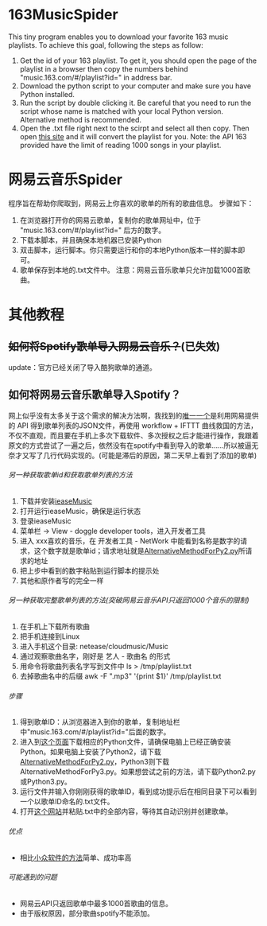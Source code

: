# 163MusicSpider
This tiny program enables you to download your favorite 163 music playlists.
To achieve this goal, following the steps as follow:
1. Get the id of your 163 playlist. To get it, you should open the page of the playlist in a browser then copy the numbers behind "music.163.com/#/playlist?id=" in address bar. 
2. Download the python script to your computer and make sure you have Python installed.
3. Run the script by double clicking it. Be careful that you need to run the script whose name is matched with your local Python version. Alternative method is recommended.
4. Open the .txt file right next to the scirpt and select all then copy. Then open [this site](http://spotlistr.herokuapp.com/#/search/textbox) and it will convert the playlist for you.
Note: the API 163 provided have the limit of reading 1000 songs in your playlist. 

# 网易云音乐Spider
程序旨在帮助你爬取到，网易云上你喜欢的歌单的所有的歌曲信息。
步骤如下：
1. 在浏览器打开你的网易云歌单，复制你的歌单网址中，位于 "music.163.com/#/playlist?id=" 后方的数字。
2. 下载本脚本，并且确保本地机器已安装Python
3. 双击脚本，运行脚本。你只需要运行和你的本地Python版本一样的脚本即可。
4. 歌单保存到本地的.txt文件中。
注意：网易云音乐歌单只允许加载1000首歌曲。

# 其他教程

## ~~如何将Spotify歌单导入网易云音乐？~~(已失效)
update：官方已经关闭了导入酷狗歌单的通道。

## 如何将网易云音乐歌单导入Spotify？
网上似乎没有太多关于这个需求的解决方法啊，我找到的[唯一一个](https://sspai.com/post/36542)是利用网易提供的 API 得到歌单列表的JSON文件，再使用 workflow + IFTTT 曲线救国的方法，不仅不直观，而且要在手机上多次下载软件、多次授权之后才能进行操作，我跟着原文的方式尝试了一遍之后，依然没有在spotify中看到导入的歌单……所以被逼无奈才又写了几行代码实现的。(可能是滞后的原因，第二天早上看到了添加的歌单)

###### 另一种获取歌单id和获取歌单列表的方法
1. 下载并安装[ieaseMusic](https://github.com/trazyn/ieaseMusic)
2. 打开运行ieaseMusic，确保是运行状态
3. 登录ieaseMusic
4. 菜单栏 -> View - doggle developer tools，进入开发者工具
5. 进入 xxx喜欢的音乐，在 开发者工具 - NetWork 中能看到名称是数字的请求，这个数字就是歌单id；请求地址就是[AlternativeMethodForPy2.py](https://github.com/nlpsuge/163MusicToSpotify/blob/master/AlternativeMethodForPy2.py)所请求的地址
6. 把上步中看到的数字粘贴到运行脚本的提示处
7. 其他和原作者写的完全一样

###### 另一种获取完整歌单列表的方法(突破网易云音乐API只返回1000个音乐的限制)
1. 在手机上下载所有歌曲
2. 把手机连接到Linux
3. 进入手机这个目录: netease/cloudmusic/Music
4. 通过观察歌曲名字，刚好是 艺人 - 歌曲名 的形式
5. 用命令将歌曲列表名字写到文件中
   ls > /tmp/playlist.txt
6. 去掉歌曲名中的后缀
   awk  -F ".mp3" '{print $1}' /tmp/playlist.txt

###### 步骤

1. 得到歌单ID：从浏览器进入到你的歌单，复制地址栏中"music.163.com/#/playlist?id="后面的数字。
2. 进入到[这个页面](https://github.com/bjason/163MusicToSpotify)下载相应的Python文件，请确保电脑上已经正确安装Python。如果电脑上安装了Python2，请下载[AlternativeMethodForPy2.py](https://github.com/bjason/163MusicToSpotify/blob/master/AlternativeMethodForPy2.py)，Python3则下载AlternativeMethodForPy3.py。如果想尝试之前的方法，请下载Python2.py或Python3.py。
3. 运行文件并输入你刚刚获得的歌单ID，看到成功提示后在相同目录下可以看到一个以歌单ID命名的.txt文件。
4. 打开[这个网站](http://spotlistr.herokuapp.com/#/search/textbox)并粘贴.txt中的全部内容，等待其自动识别并创建歌单。

###### 优点
* 相比[小众软件的方法](https://sspai.com/post/36542)简单、成功率高

###### 可能遇到的问题

* 网易云API只返回歌单中最多1000首歌曲的信息。
* 由于版权原因，部分歌曲spotify不能添加。
